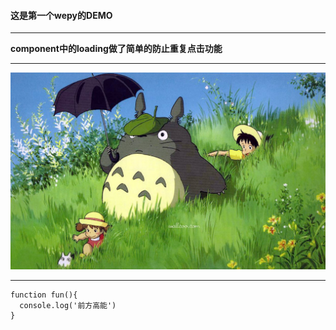 #### 这是第一个wepy的DEMO

----------------------
**component中的loading做了简单的防止重复点击功能**

**********************
![龙猫](./src/img/1.jpg "I like Totoro")

____________
````
function fun(){
  console.log('前方高能')
}
````

